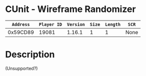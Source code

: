 # CUnit - Wireframe Randomizer

| `Address` | `Player ID` | `Version` | `Size` | `Length` | `SCR` |
| ---------- | ----------- | --------- | ------ | -------- | ---- |
| 0x59CD89 | 19081 | 1.16.1 | 1 | 1 | None |

# Description

(Unsupported?)